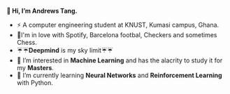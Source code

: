 **👋 Hi, I’m Andrews Tang.**
- :zap: A computer engineering student at KNUST, Kumasi campus, Ghana.
- :blue_heart:I'm in love with Spotify, Barcelona footbal, Checkers and sometimes Chess.
- :umbrella::umbrella:**Deepmind** is my sky limit:umbrella::umbrella:
- 👀 I’m interested in **Machine Learning** and has the alacrity to study it for my **Masters**.
- 🌱 I’m currently learning **Neural Networks** and **Reinforcement Learning** with Python.
<!-- - 💞️ I’m looking forward to apply ML in the Health Industry -->
<!-- - 📫 How to reach me :  -->

<!---
atang277/atang277 is a ✨ special ✨ repository because its `README.md` (this file) appears on your GitHub profile.
You can click the Preview link to take a look at your changes.
--->
